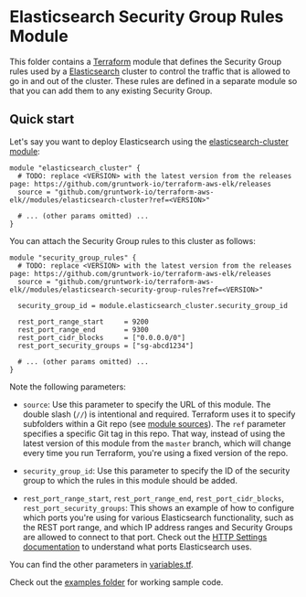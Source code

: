 # Elasticsearch Security Group Rules Module

This folder contains a [Terraform](https://www.terraform.io/) module that defines the Security Group rules used by a 
[Elasticsearch](https://www.elastic.co/) cluster to control the traffic that is allowed to go in and out of the cluster. 
These rules are defined in a separate module so that you can add them to any existing Security Group. 

## Quick start

Let's say you want to deploy Elasticsearch using the [elasticsearch-cluster module](/modules/elasticsearch-cluster): 

```hcl
module "elasticsearch_cluster" {
  # TODO: replace <VERSION> with the latest version from the releases page: https://github.com/gruntwork-io/terraform-aws-elk/releases
  source = "github.com/gruntwork-io/terraform-aws-elk//modules/elasticsearch-cluster?ref=<VERSION>"

  # ... (other params omitted) ...
}
```

You can attach the Security Group rules to this cluster as follows:

```hcl
module "security_group_rules" {
  # TODO: replace <VERSION> with the latest version from the releases page: https://github.com/gruntwork-io/terraform-aws-elk/releases
  source = "github.com/gruntwork-io/terraform-aws-elk//modules/elasticsearch-security-group-rules?ref=<VERSION>"

  security_group_id = module.elasticsearch_cluster.security_group_id
  
  rest_port_range_start     = 9200
  rest_port_range_end       = 9300
  rest_port_cidr_blocks     = ["0.0.0.0/0"]
  rest_port_security_groups = ["sg-abcd1234"]
  
  # ... (other params omitted) ...
}
```

Note the following parameters:

* `source`: Use this parameter to specify the URL of this module. The double slash (`//`) is intentional 
  and required. Terraform uses it to specify subfolders within a Git repo (see [module 
  sources](https://www.terraform.io/docs/modules/sources.html)). The `ref` parameter specifies a specific Git tag in 
  this repo. That way, instead of using the latest version of this module from the `master` branch, which 
  will change every time you run Terraform, you're using a fixed version of the repo.

* `security_group_id`: Use this parameter to specify the ID of the security group to which the rules in this module
  should be added.

* `rest_port_range_start`, `rest_port_range_end`, `rest_port_cidr_blocks`, `rest_port_security_groups`: This shows an
  example of how to configure which ports you're using for various Elasticsearch functionality, such as the REST port
  range, and which IP address ranges and Security Groups are allowed to connect to that port. Check out the [HTTP Settings
  documentation](https://www.elastic.co/guide/en/elasticsearch/reference/6.8/modules-http.html) to understand what ports
  Elasticsearch uses.
  
You can find the other parameters in [variables.tf](variables.tf).

Check out the [examples folder](/examples) for working sample code.

